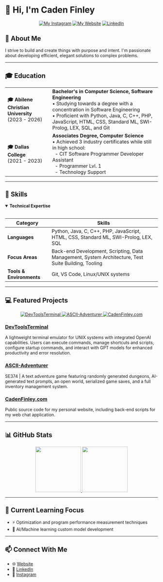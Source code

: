 # 👋 Hi, I'm Caden Finley

<div align="center">
  <a href="https://www.instagram.com/cadenfinley/"><img src="https://img.shields.io/badge/Website-instagram.com-brightgreen?style=for-the-badge" alt="My Instagram"></a>
  <a href="https://cadenfinley.com/"><img src="https://img.shields.io/badge/Website-cadenfinley.com-brightgreen?style=for-the-badge" alt="My Website"></a>
  <a href="https://www.linkedin.com/in/cadenjfinley/"><img src="https://img.shields.io/badge/LinkedIn-cadenjfinley-0077B5?style=for-the-badge&logo=linkedin" alt="LinkedIn"></a>
</div>

## 💫 About Me
I strive to build and create things with purpose and intent. I'm passionate about developing efficient, elegant solutions to complex problems.

---

## 🎓 Education

<table>
  <tr>
    <td><b>🎓 Abilene Christian University</b><br/>(2023 - 2026)</td>
    <td>
      <b>Bachelor's in Computer Science, Software Engineering</b><br/>
      • Studying towards a degree with a concentration in Software Engineering<br/>
      • Proficient with Python, Java, C, C++, PHP, JavaScript, HTML, CSS, Standard ML, SWI-Prolog, LEX, SQL, and Git
    </td>
  </tr>
  <tr>
    <td><b>🎓 Dallas College</b><br/>(2021 - 2023)</td>
    <td>
      <b>Associates Degree, Computer Science</b><br/>
      • Achieved 3 industry certificates while still in high school:<br/>
      &nbsp;&nbsp;- CIT Software Programmer Developer Assistant<br/>
      &nbsp;&nbsp;- Programmer Lvl. 1<br/>
      &nbsp;&nbsp;- Technology Support
    </td>
  </tr>
</table>

---

## 🚀 Skills

<details open>
  <summary><b>Technical Expertise</b></summary>
  <br/>
  
  | Category | Skills |
  |----------|--------|
  | **Languages** | Python, Java, C, C++, PHP, JavaScript, HTML, CSS, Standard ML, SWI-Prolog, LEX, SQL |
  | **Focus Areas** | Back-end Development, Scripting, Data Management, System Architecture, Test Suite Building, Tooling |
  | **Tools & Environments** | Git, VS Code, Linux/UNIX systems |
</details>

---

## 💻 Featured Projects

<div align="center">
  <a href="https://github.com/CadenFinley/DevToolsTerminal">
    <img src="https://img.shields.io/badge/DevToolsTerminal-Terminal%20with%20AI-blue?style=for-the-badge" alt="DevToolsTerminal">
  </a>
  <a href="https://github.com/CadenFinley/ASCII-Adventurer">
    <img src="https://img.shields.io/badge/ASCII--Adventurer-Text%20Adventure%20Game-purple?style=for-the-badge" alt="ASCII-Adventurer">
  </a>
  <a href="https://github.com/CadenFinley/CadenFinley.com">
    <img src="https://img.shields.io/badge/CadenFinley.com-Personal%20Website-green?style=for-the-badge" alt="CadenFinley.com">
  </a>
</div>

### [DevToolsTerminal](https://github.com/CadenFinley/DevToolsTerminal)
A lightweight terminal emulator for UNIX systems with integrated OpenAI capabilities. Users can execute commands, manage shortcuts and scripts, configure startup commands, and interact with GPT models for enhanced productivity and error resolution.

### [ASCII-Adventurer](https://github.com/CadenFinley/ASCII-Adventurer)
SE374 | A text adventure game featuring randomly generated dungeons, AI-generated text prompts, an open world, serialized game saves, and a full inventory management system.

### [CadenFinley.com](https://github.com/CadenFinley/CadenFinley.com)
Public source code for my personal website, including back-end scripts for my web chat application.

---

## 📊 GitHub Stats

<div align="center">
  <a href="https://github.com/anuraghazra/github-readme-stats">
    <img height="150em" src="https://github-readme-stats.vercel.app/api/top-langs/?username=cadenfinley&layout=compact&theme=radical" />
    <img height="150em" src="https://github-readme-stats.vercel.app/api?username=cadenfinley&show_icons=true&theme=radical&hide_rank=true" />
  </a>
</div>

---

## 🌱 Current Learning Focus
- ⚡ Optimization and program performance measurement techniques
- 🤖 AI/Machine learning custom model development

---

## 📫 Connect With Me
- 🌐 [Website](https://cadenfinley.com/)
- 💼 [LinkedIn](https://www.linkedin.com/in/cadenjfinley/)
- 📸 [Instagram](https://www.instagram.com/cadenfinley/)